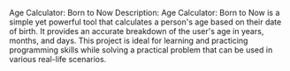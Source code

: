 Age Calculator: Born to Now
Description:
Age Calculator: Born to Now is a simple yet powerful tool that calculates a person's age based on their date of birth. 
It provides an accurate breakdown of the user's age in years, months, and days.
This project is ideal for learning and practicing programming skills while solving a practical problem that can be used in various real-life scenarios.
